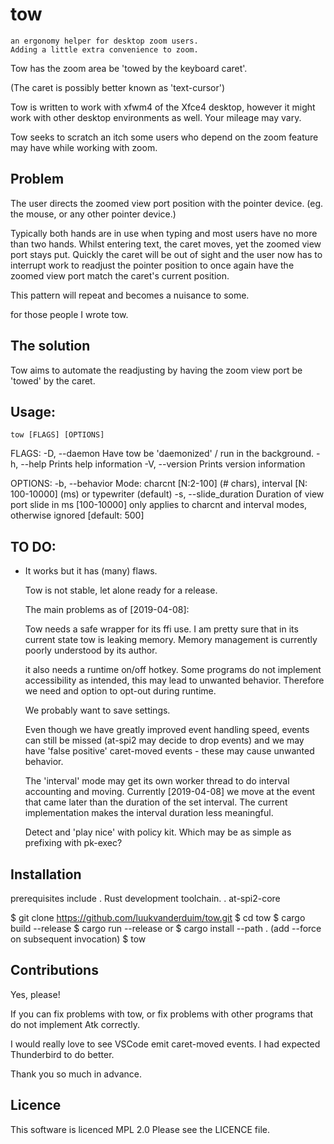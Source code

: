 # tow

    an ergonomy helper for desktop zoom users.
    Adding a little extra convenience to zoom.

Tow has the zoom area be 'towed by the keyboard caret'.

(The caret is possibly better known as 'text-cursor')

Tow is written to work with xfwm4 of the Xfce4 desktop,
however it might work with other desktop environments as well.
Your mileage may vary.

Tow seeks to scratch an itch some users who depend on the zoom
feature may have while working with zoom.

## Problem
 The user directs the zoomed view port position with the pointer device.
 (eg. the mouse, or any other pointer device.)

 Typically both hands are in use when typing and most users
 have no more than two hands.
 Whilst entering text, the caret moves, yet the zoomed view port stays put.
 Quickly the caret will be out of sight and the user now has to
 interrupt work to readjust the pointer position to once again have
 the zoomed view port match the caret's current position.

 This pattern will repeat and becomes a nuisance to some.

 for those people I wrote tow.

## The solution
 Tow aims to automate the readjusting by having the zoom view port
 be 'towed' by the caret.

## Usage:

    tow [FLAGS] [OPTIONS]

FLAGS:
    -D, --daemon     Have tow be 'daemonized' / run in the background.
    -h, --help       Prints help information
    -V, --version    Prints version information

OPTIONS:
    -b, --behavior <behavior>          Mode: charcnt [N:2-100] (# chars), interval [N: 100-10000] (ms) or typewriter
                                       (default)
    -s, --slide_duration <slidedur>    Duration of view port slide in ms [100-10000] only applies to charcnt and
                                       interval modes, otherwise ignored [default: 500]


## TO DO:
- It works but it has (many) flaws.

    Tow is not stable, let alone ready for a release.

    The main problems as of [2019-04-08]:

    Tow needs a safe wrapper for its ffi use.
    I am pretty sure that in its current state tow is leaking memory.
    Memory management is currently poorly understood by its author.

    it also needs a runtime on/off hotkey.
Some programs do not implement accessibility as intended, this may lead to unwanted behavior.
Therefore we need and option to opt-out during runtime.

    We probably want to save settings.

    Even though we have greatly improved event handling speed, events can still be missed (at-spi2 may decide to drop events) and we may have 'false positive' caret-moved events - these may cause unwanted behavior.

    The 'interval' mode may get its own worker thread to do interval accounting and moving.
    Currently [2019-04-08] we move at the event that came later than the duration of the set interval.
    The current implementation makes the interval duration less meaningful.

    Detect and 'play nice' with policy kit.
    Which may be as simple as prefixing with pk-exec?

## Installation

prerequisites include
. Rust development toolchain.
. at-spi2-core

 $ git clone https://github.com/luukvanderduim/tow.git
 $ cd tow
 $ cargo build --release
 $ cargo run --release
 or
 $ cargo install --path .  (add --force on subsequent invocation)
 $ tow

## Contributions

 Yes, please!

 If you can fix problems with tow, or
 fix problems with other programs that do not implement Atk correctly.

 I would really love to see VSCode emit caret-moved events.
 I had expected Thunderbird to do better.

 Thank you so much in advance.

## Licence

This software is licenced MPL 2.0
Please see the LICENCE file.
